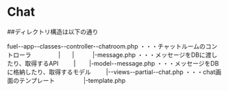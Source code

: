 # Chat

##ディレクトリ構造は以下の通り

fuel--app--classes--controller--chatroom.php ・・・チャットルームのコントローラ　　
         |        |           |-message.php  ・・・メッセージをDBに渡したり、取得するAPI
         |        |-model--message.php ・・・メッセージをDBに格納したり、取得するモデル
         |--views--partial--chat.php ・・・chat画面のテンプレート
                 |-template.php
